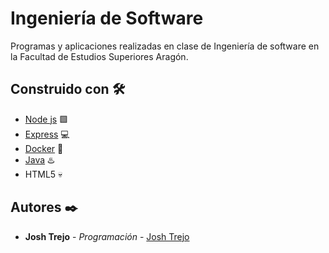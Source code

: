 # Ingeniería de Software

Programas y aplicaciones realizadas en clase de Ingeniería de software en la Facultad de Estudios Superiores Aragón.

## Construido con 🛠️

* [Node js](https://nodejs.org/es) 🟩
* [Express](https://expressjs.com/) 💻
* [Docker](https://www.docker.com/) 🐳
* [Java](https://www.java.com/es/) :hotsprings:
* HTML5 :skull:
## Autores ✒️

* **Josh Trejo** - *Programación* - [Josh Trejo](https://github.com/jorgejoshuatt)
